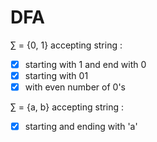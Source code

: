 # DFA

∑ = {0, 1} accepting string :

- [x] starting with 1 and end with 0
- [x] starting with 01
- [x] with even number of 0's

∑ = {a, b} accepting string :

- [x] starting and ending with 'a'
